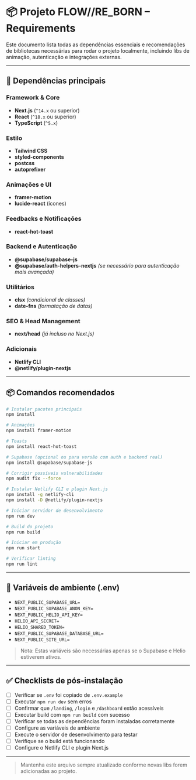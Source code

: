 # 📦 Projeto FLOW//RE_BORN – Requirements

Este documento lista todas as dependências essenciais e recomendações de bibliotecas necessárias para rodar o projeto localmente, incluindo libs de animação, autenticação e integrações externas.

---

## 📁 Dependências principais

### Framework & Core

- **Next.js** (`^14.x` ou superior)
- **React** (`^18.x` ou superior)
- **TypeScript** (`^5.x`)

### Estilo

- **Tailwind CSS**
- **styled-components**
- **postcss**
- **autoprefixer**

### Animações e UI

- **framer-motion**
- **lucide-react** (ícones)

### Feedbacks e Notificações

- **react-hot-toast**

### Backend e Autenticação

- **@supabase/supabase-js**
- **@supabase/auth-helpers-nextjs** *(se necessário para autenticação mais avançada)*

### Utilitários

- **clsx** *(condicional de classes)*
- **date-fns** *(formatação de datas)*

### SEO & Head Management

- **next/head** *(já incluso no Next.js)*

### Adicionais

- **Netlify CLI**
- **@netlify/plugin-nextjs**

---

## 📦 Comandos recomendados

```bash
# Instalar pacotes principais
npm install

# Animações
npm install framer-motion

# Toasts
npm install react-hot-toast

# Supabase (opcional ou para versão com auth e backend real)
npm install @supabase/supabase-js

# Corrigir possíveis vulnerabilidades
npm audit fix --force

# Instalar Netlify CLI e plugin Next.js
npm install -g netlify-cli
npm install -D @netlify/plugin-nextjs

# Iniciar servidor de desenvolvimento
npm run dev

# Build do projeto
npm run build

# Iniciar em produção
npm run start

# Verificar linting
npm run lint
```

---

## 🔐 Variáveis de ambiente (.env)

- `NEXT_PUBLIC_SUPABASE_URL=`
- `NEXT_PUBLIC_SUPABASE_ANON_KEY=`
- `NEXT_PUBLIC_HELIO_API_KEY=`
- `HELIO_API_SECRET=`
- `HELIO_SHARED_TOKEN=`
- `NEXT_PUBLIC_SUPABASE_DATABASE_URL=`
- `NEXT_PUBLIC_SITE_URL=`

> Nota: Estas variáveis são necessárias apenas se o Supabase e Helio estiverem ativos.

---

## ✅ Checklists de pós-instalação

- [ ] Verificar se `.env` foi copiado de `.env.example`
- [ ] Executar `npm run dev` sem erros
- [ ] Confirmar que `/landing`, `/login` e `/dashboard` estão acessíveis
- [ ] Executar build com `npm run build` com sucesso
- [ ] Verificar se todas as dependências foram instaladas corretamente
- [ ] Configure as variáveis de ambiente
- [ ] Execute o servidor de desenvolvimento para testar
- [ ] Verifique se o build está funcionando
- [ ] Configure o Netlify CLI e plugin Next.js

---

> Mantenha este arquivo sempre atualizado conforme novas libs forem adicionadas ao projeto.
